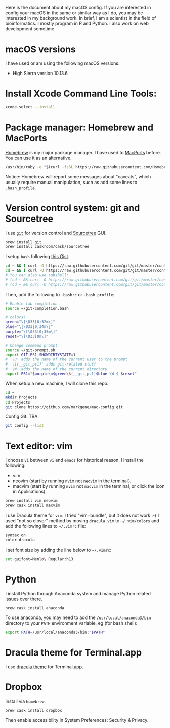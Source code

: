 Here is the document about my macOS config. If you are interested in config your macOS in the same or similar way as I do, you may be interested in my background work. In brief, I am a scientist in the field of bioinformatics. I mostly program in R and Python. I also work on web development sometime.

# macOS versions

I have used or am using the following macOS versions:

* High Sierra version 10.13.6

# Install Xcode Command Line Tools:

```bash
xcode-select --install
```

# Package manager: Homebrew and MacPorts

[Homebrew](https://brew.sh/) is my major package manager. I have used to [MacPorts](https://www.macports.org/) before. You can use it as an alternative.

```bash
/usr/bin/ruby -e "$(curl -fsSL https://raw.githubusercontent.com/Homebrew/install/master/install)"
```

Notice: Homebrew will report some messages about "caveats", which usually require manual manipulation, such as add some lines to `.bash_profile`.

# Version control system: git and Sourcetree

I use [`git`](https://git-scm.com/) for version control and [Sourcetree](https://www.sourcetreeapp.com/) GUI.

```bash
brew install git
brew install caskroom/cask/sourcetree
```

I setup `bash` following [this Gist](https://gist.github.com/nisbeti/3d1c66bbb8f5cd83c2bce3ce05a7d58f). 

```bash
cd ~ && { curl -O https://raw.githubusercontent.com/git/git/master/contrib/completion/git-completion.bash ; cd -; }
cd ~ && { curl -O https://raw.githubusercontent.com/git/git/master/contrib/completion/git-prompt.sh ; cd -; }
# You can also use subshell:
# (cd ~ && curl -O https://raw.githubusercontent.com/git/git/master/contrib/completion/git-completion.bash)
# (cd ~ && curl -O https://raw.githubusercontent.com/git/git/master/contrib/completion/git-prompt.sh)
```

Then, add the following to `.bashrc` or `.bash_profile`:

```bash
# Enable tab completion
source ~/git-completion.bash

# colors!
green="\[\033[0;32m\]"
blue="\[\033[0;34m\]"
purple="\[\033[0;35m\]"
reset="\[\033[0m\]"

# Change command prompt
source ~/git-prompt.sh
export GIT_PS1_SHOWDIRTYSTATE=1
# '\u' adds the name of the current user to the prompt
# '\$(__git_ps1)' adds git-related stuff
# '\W' adds the name of the current directory
export PS1="$purple\u$green\$(__git_ps1)$blue \W $ $reset"
```

When setup a new machine, I will clone this repo:

```bash
cd ~
mkdir Projects
cd Projects
git clone https://github.com/markgene/mac-config.git
```

Config Git: TBA.

```bash
git config --list
```

# Text editor: vim

I choose `vi` between `vi` and `emacs` for historical reason. I install the following:

* vim
* neovim (start by running `nvim` not `neovim` in the terminal).
* macvim (start by running `mvim` not `macvim` in the terminal, or click the icon in Applications).

```bash
brew install vim neovim
brew cask install macvim
```

I use Dracula theme for `vim`. I tried "vim+bundle", but it does not work :-( I used "not so clover" method by moving `dracula.vim` to `~/.vim/colors` and add the following lines to `~/.vimrc` file:

```bash
syntax on
color dracula
```

I set font size by adding the line below to `~/.vimrc`:

```bash
set guifont=Menlo\ Regular:h13
```

# Python

I install Python through Anaconda system and manage Python related issues over there. 

```bash
brew cask install anaconda
```

To use anaconda, you may need to add the `/usr/local/anaconda3/bin` directory to your `PATH` environment variable, eg (for bash shell):

```bash
export PATH=/usr/local/anaconda3/bin:"$PATH"
```

# Dracula theme for Terminal.app

I use [dracula theme](https://draculatheme.com/terminal/) for Terminal.app.

# Dropbox

Install via `homebrew`:

```bash
brew cask install dropbox 
```

Then enable accessibility in System Preferences: Security & Privacy.



